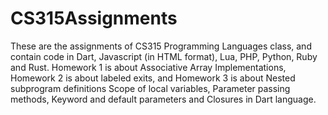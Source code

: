 # CS315Assignments
These are the assignments of CS315 Programming Languages class, and contain code in Dart, Javascript (in HTML format), Lua, PHP, Python, Ruby and Rust. Homework 1 is about Associative Array Implementations, Homework 2 is about labeled exits, and Homework 3 is about Nested subprogram definitions
Scope of local variables, Parameter passing methods, Keyword and default parameters and Closures in Dart language.
